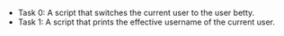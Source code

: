 * Task 0: A script that switches the current user to the user betty.
* Task 1: A script that prints the effective username of the current user.
